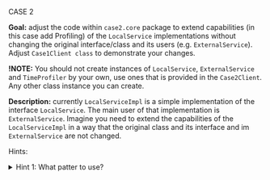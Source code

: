 CASE 2

**Goal:** adjust the code within `case2.core` package to extend capabilities (in this case add Profiling) of the
`LocalService` implementations without changing the original interface/class and its users (e.g. `ExternalService`).<br>
Adjust `Case1Client class` to demonstrate your changes.

**!NOTE:** You should not create instances of `LocalService`, `ExternalService` and `TimeProfiler` by your own, use ones that is provided in the `Case2Client`. Any other class instance you can create.

**Description:** currently `LocalServiceImpl` is a simple implementation of the interface `LocalService`. 
The main user of that implementation is `ExternalService`.
Imagine you need to extend the capabilities of the `LocalServiceImpl` in a way 
that the original class and its interface and im `ExternalService` are not changed.


Hints:
<details> 
  <summary>Hint 1: What patter to use? </summary>
   - Use Proxy pattern
</details>